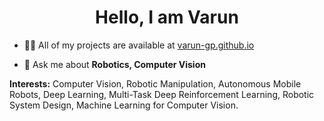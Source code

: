<h1 align="center">Hello, I am Varun</h1>

- 👨‍💻 All of my projects are available at [varun-gp.github.io](https://varun-gp.github.io/)

- 💬 Ask me about **Robotics, Computer Vision**

**Interests:** Computer Vision, Robotic Manipulation, Autonomous Mobile Robots, Deep Learning, Multi-Task Deep Reinforcement Learning, Robotic System Design, Machine Learning for Computer Vision.

<!--<p>&nbsp;<img align="center" src="https://github-readme-stats.vercel.app/api?username=varun-gp&show_icons=true" alt="varun-gp" /></p> -->
